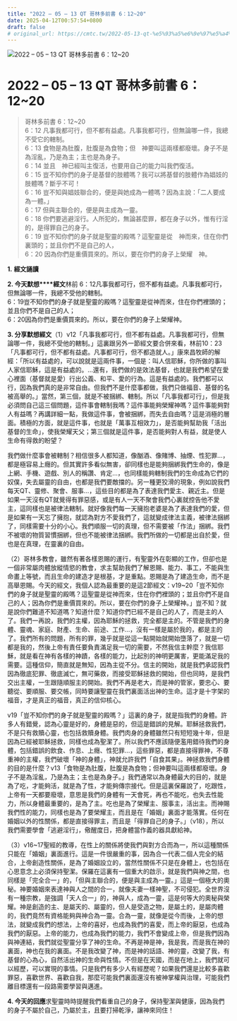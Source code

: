 ```yaml
---
title: "2022 – 05 – 13 QT 哥林多前書 6：12~20"
date: 2025-04-12T00:57:54+0800
draft: false
# original_url: https://cmtc.tw/2022-05-13-qt-%e5%93%a5%e6%9e%97%e5%a4%9a%e5%89%8d%e6%9b%b8-6%ef%bc%9a1220
---
```


![2022 – 05 – 13 QT  哥林多前書 6：12\~20](/images/qt.jpg   "2022 – 05 – 13 QT  哥林多前書 6：12\~20")

# 2022 – 05 – 13 QT 哥林多前書 6：12\~20

> 哥林多前書 6：12\~20  
> 6：12 凡事我都可行，但不都有益處。凡事我都可行，但無論哪一件，我總不受它的轄制。  
> 6：13 食物是為肚腹，肚腹是為食物；但　神要叫這兩樣都廢壞。身子不是為淫亂，乃是為主；主也是為身子。  
> 6：14 並且　神已經叫主復活，也要用自己的能力叫我們復活。  
> 6：15 豈不知你們的身子是基督的肢體嗎？我可以將基督的肢體作為娼妓的肢體嗎？斷乎不可！  
> 6：16 豈不知與娼妓聯合的，便是與她成為一體嗎？因為主說：「二人要成為一體。」  
> 6：17 但與主聯合的，便是與主成為一靈。  
> 6：18 你們要逃避淫行。人所犯的，無論甚麼罪，都在身子以外，惟有行淫的，是得罪自己的身子。  
> 6：19 豈不知你們的身子就是聖靈的殿嗎？這聖靈是從　神而來，住在你們裏頭的；並且你們不是自己的人，  
> 6：20 因為你們是重價買來的。所以，要在你們的身子上榮耀　神。

**1.** **經文誦讀**

**2. 今天默想****經文**林前 6：12凡事我都可行，但不都有益處。凡事我都可行，但無論哪一件，我總不受他的轄制。  
6：19豈不知你們的身子就是聖靈的殿嗎？這聖靈是從神而來，住在你們裡頭的；並且你們不是自己的人；  
6：20因為你們是重價買來的。所以，要在你們的身子上榮耀神。

**3. 分享默想經文**（1）v12「凡事我都可行，但不都有益處。凡事我都可行，但無論哪一件，我總不受他的轄制。」這裏跟另外一節經文要合併來看，林前10：23「凡事都可行，但不都有益處。凡事都可行，但不都造就人。」康來昌牧師的解經：「所以有益處的，可以說就是這兩件事，一個是：叫人信耶穌，你所做的事叫人家信耶穌，這是有益處的。…還有，我們做的是效法基督，也就是我們希望在愛心裡面（基督就是愛）行出公義、和平、愛的行為。這是有益處的。我們都可以行，因為我們真的是非常自由。但我們不是什麼事都做，我們只做福音、基督的名被高舉的。」當然，第三個，就是不被捆綁、轄制。所以「凡事我都可行」，但是我必須問自己這三個問題，這件事會轄制我嗎？這件事能夠榮耀神嗎？這件事能夠對人有益嗎？再講詳細一點，我做這件事，會被捆綁，而失去自由嗎？這是消極的層面。積極的方面，就是這件事，也就是「萬事互相效力」，是否能夠幫助我「活出基督的生命」，使我榮耀天父；第三個就是這件事，是否能夠對人有益，就是使人生命有得救的盼望？

我們做什麼事會被轄制？相信很多人都知道，像酗酒、像賭博、抽煙、性犯罪…，都是極容易上癮的。但其實許多看似無害，卻同樣也是能夠捆綁我們生命的，像是上網、手機、遊戲、別人的稱讚、肯定…，也同樣能夠轄制我們的生命成為它們的奴僕，失去屬靈的自由，也都是我們要敵擋的。另一種更狡滑的現象，例如說我們每天QT、靈修、聚會、服事…，這些目的都是為了表達我們愛主、親近主。但是如果一天沒有QT就覺得有罪惡感，或是有人一天不聚會我們心裏就控告他不愛主，這同樣也是被律法轄制。就好像我們每一天擁抱老婆是為了表達我們的愛，但是如果有一天忘了擁抱，就認為對方不愛我們了，這就變成律法主義，被律法捆綁了，同樣需要十分的小心。我們順服一切的真理，但不需要被「作法」捆綁。我們不被壞的物質習慣捆綁，但也不能被律法捆綁。我們所做的一切都是出自於愛，但也是在真理，在靈裏的自由。

（2）哥林多教會，雖然有著各樣恩賜的運行，有聖靈外在彰顯的工作，但卻也是一個非常屬肉體放縱情慾的教會，求主幫助我們了解恩賜、能力、事工，不能與生命畫上等號，而且生命的建造才是根基，才是重點。恩賜是為了建造生命，而不是高舉恩賜。今天的經文，我個人認為最重要的是這2節經文：v19\~20「豈不知你們的身子就是聖靈的殿嗎？這聖靈是從神而來，住在你們裡頭的；並且你們不是自己的人；因為你們是重價買來的。所以，要在你們的身子上榮耀神。」豈不知？就是說你們難道不知道嗎？知道什麼？知道你們已經不是自己的人了，而是主的人了。我們一再說，我們的主權，因為耶穌的拯救，完全都是主的。不管是我們的身體、靈魂、家庭、財產、生命、前途、工作…，沒有一樣是屬於我的，都是主的了。我們所有的問題，所有的罪，幾乎就是從這一點開始就開始墮落了，就是一切都是我的，然後上帝有責任要負責滿足我一切的需要，不然我信主幹麼？我信耶穌，就是看在神有各樣的神蹟，各樣的能力，比起別的神明更厲害，更能滿足我的需要。這種信仰，簡直就是無知，因為主從不分。信主的開始，就是我們承認我們因為徹底犯罪、徹底滅亡，無可藥救，而接受耶穌拯救的開始，但也同時，是我們交出主權，一生跟隨順服主的開始。我們不再是老大，而是神的管家，要忠心、要聽從、要順服、要交帳，同時要讓聖靈在我們裏面活出神的生命。這才是十字架的福音，才是真正的福音，真正的信仰核心。

v19「豈不知你們的身子就是聖靈的殿嗎？」這裏的身子，就是指我們的身體。許多人有錯覺，認為心靈是好的，身體是惡的，但這是錯誤的見解。耶穌拯救我們，不是只有救贖心靈，也包括救贖身體。我們肉身的身體雖然只有短短幾十年，但是因為已經被耶穌拯救，同樣也成為聖潔了。所以我們不應該隨便濫用錯待我們的身體，包括錯誤的飲食、作息、上癮、性犯罪…，這些罪惡，都是直接得罪神，不尊重神的主權，我們破壞「神的身體」，神就允許我們「自食其果」。神拯救我們身體的目的是什麼？v13「食物是為肚腹，肚腹是為食物；但神要叫這兩樣都廢壞。身子不是為淫亂，乃是為主；主也是為身子。」我們通常以為身體最大的目的，就是為了吃，才能夠活，就是為了性，才能夠傳宗接代。但是這裏保羅說了，吃跟性，上帝有一天都要廢壞，意思是我們的身體有一天會死，再也不能吃，也失去性能力，所以身體最重要的，是為了主。吃也是為了榮耀主、服事主，活出主。而神賜我們性的能力，同樣也是為了要榮耀主，而且是在「婚姻」裏面才能落實。任何在婚姻以外的性關係，都是直接得罪主，而且是「得罪自己的身子。」（v18），所以我們需要學會「逃避淫行」，儆醒度日，把身體當作義的器具獻給神。

（3）v16\~17聖經的教導，在性上的關係將使我們與對方合而為一，所以這種關係只能在「婚姻」裏面進行。這是一件很嚴重的事，因為合一代表二個人完全的結合，上帝創造性關係，是為了婚姻設立的，當然性關係不只是在身體上，也包括在心思意念上必須保持聖潔。保羅在這裏有一個重大的啟示，就是我們與神之間，也同樣是「完全合一」的，「但與主聯合的，便是與主成為一靈。」這是一個極大的奧秘。神要婚姻來表達神與人之間的合一，就像夫妻一樣神聖，不可侵犯。全世界沒有一種宗教，是強調「天人合一」的，神與人，成為一靈，這是何等大的奧秘與榮耀。神是創造的主、是屬天的、屬靈的，但人是受造之物，是屬土的，是屬肉體的，我們竟然有資格能夠與神合為一靈。合為一靈，就像是從今而後，上帝的想法，就變成我們的想法，上帝的喜好，也成為我們的喜愛，而上帝的厭惡，也成為我們的厭惡。上帝的能力，也成為我們的能力，我們不會變成上帝，但是我們因為與神連結，我們就從聖靈分享了神的生命。不再是神是神，我是我，而是我在神的裏面，神也在我的裏面。不是我改變了神，而是神的話語、神的靈，改變了我，有基督的心為心，自然活出神的生命與性情。不但是在天國，而是在地上，我們就可以經歷，可以實現的事情。只是我們有多少人有經歷呢？如果我們還是比較多喜歡罪惡，喜歡世界、喜歡自我，那麼可能我們裏面還沒有被神掌權與治理，可能我們離目標還有一段路需要學習與邁進。

**4. 今天的回應**求聖靈時時提醒我們看重自己的身子，保持聖潔與健康，因為我們的身子不屬於自己，乃屬於主，且要打掃乾淨，讓神來同住！